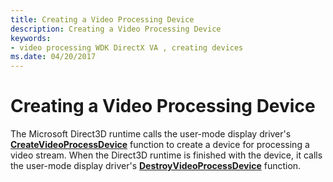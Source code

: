 ```yaml
---
title: Creating a Video Processing Device
description: Creating a Video Processing Device
keywords:
- video processing WDK DirectX VA , creating devices
ms.date: 04/20/2017
---
```


# Creating a Video Processing Device


The Microsoft Direct3D runtime calls the user-mode display driver's [**CreateVideoProcessDevice**](/windows-hardware/drivers/ddi/d3dumddi/nc-d3dumddi-pfnd3dddi_createvideoprocessdevice) function to create a device for processing a video stream. When the Direct3D runtime is finished with the device, it calls the user-mode display driver's [**DestroyVideoProcessDevice**](/windows-hardware/drivers/ddi/d3dumddi/nc-d3dumddi-pfnd3dddi_destroyvideoprocessdevice) function.

 


